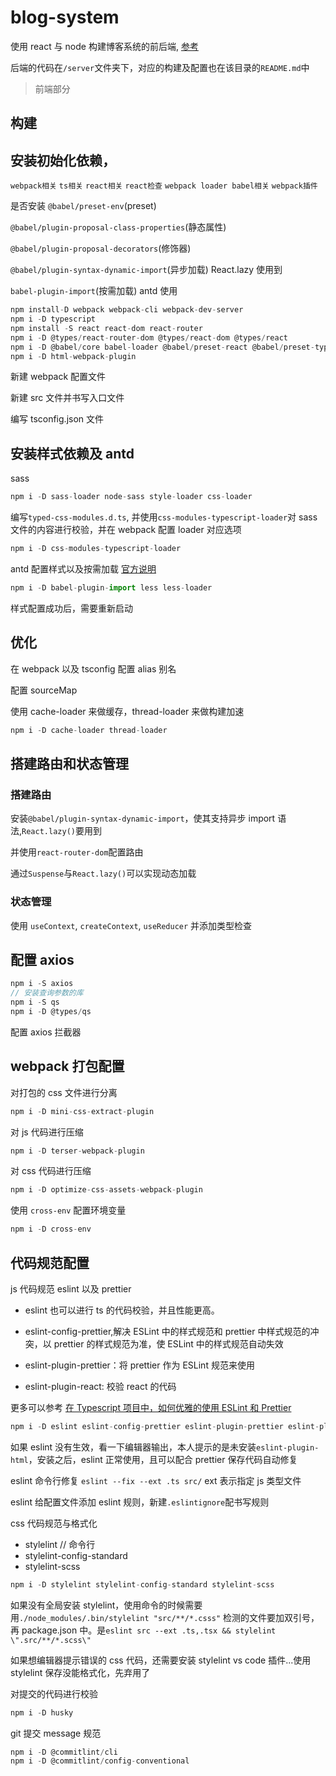 # blog-system

使用 react 与 node 构建博客系统的前后端, [参考](https://github.com/hungeroxc/oxc-blog)

后端的代码在`/server`文件夹下，对应的构建及配置也在该目录的`README.md`中

> 前端部分

## 构建

## 安装初始化依赖，

`webpack相关` `ts相关` `react相关` `react检查` `webpack loader babel相关` `webpack插件`

是否安装 `@babel/preset-env`(preset)

`@babel/plugin-proposal-class-properties`(静态属性)

`@babel/plugin-proposal-decorators`(修饰器)

`@babel/plugin-syntax-dynamic-import`(异步加载) React.lazy 使用到

`babel-plugin-import`(按需加载) antd 使用

```js
npm install-D webpack webpack-cli webpack-dev-server
npm i -D typescript
npm install -S react react-dom react-router
npm i -D @types/react-router-dom @types/react-dom @types/react
npm i -D @babel/core babel-loader @babel/preset-react @babel/preset-typescript
npm i -D html-webpack-plugin
```

新建 webpack 配置文件

新建 src 文件并书写入口文件

编写 tsconfig.json 文件

## 安装样式依赖及 antd

sass

```js
npm i -D sass-loader node-sass style-loader css-loader
```

编写`typed-css-modules.d.ts`, 并使用`css-modules-typescript-loader`对 sass 文件的内容进行校验，并在 webpack 配置 loader 对应选项

```js
npm i -D css-modules-typescript-loader
```

antd 配置样式以及按需加载 [官方说明](https://ant.design/docs/react/getting-started-cn#%E6%8C%89%E9%9C%80%E5%8A%A0%E8%BD%BD)

```js
npm i -D babel-plugin-import less less-loader
```

样式配置成功后，需要重新启动

## 优化

在 webpack 以及 tsconfig 配置 alias 别名

配置 sourceMap

使用 cache-loader 来做缓存，thread-loader 来做构建加速

```js
npm i -D cache-loader thread-loader
```

## 搭建路由和状态管理

### 搭建路由

安装`@babel/plugin-syntax-dynamic-import`，使其支持异步 import 语法,`React.lazy()`要用到

并使用`react-router-dom`配置路由

通过`Suspense`与`React.lazy()`可以实现动态加载

### 状态管理

使用 `useContext`, `createContext`, `useReducer` 并添加类型检查

## 配置 axios

```js
npm i -S axios
// 安装查询参数的库
npm i -S qs
npm i -D @types/qs
```

配置 axios 拦截器

## webpack 打包配置

对打包的 css 文件进行分离

```js
npm i -D mini-css-extract-plugin
```

对 js 代码进行压缩

```js
npm i -D terser-webpack-plugin
```

对 css 代码进行压缩

```js
npm i -D optimize-css-assets-webpack-plugin
```

使用 `cross-env` 配置环境变量

```js
npm i -D cross-env
```

## 代码规范配置

js 代码规范 eslint 以及 prettier

- eslint 也可以进行 ts 的代码校验，并且性能更高。

- eslint-config-prettier,解决 ESLint 中的样式规范和 prettier 中样式规范的冲突，以 prettier 的样式规范为准，使 ESLint 中的样式规范自动失效
- eslint-plugin-prettier：将 prettier 作为 ESLint 规范来使用
- eslint-plugin-react: 校验 react 的代码

更多可以参考 [在 Typescript 项目中，如何优雅的使用 ESLint 和 Prettier](https://juejin.im/post/5d1d5fe96fb9a07eaf2bae29)

```js
npm i -D eslint eslint-config-prettier eslint-plugin-prettier eslint-plugin-react @typescript-eslint/eslint-plugin @typescript-eslint/parser prettier
```

如果 eslint 没有生效，看一下编辑器输出，本人提示的是未安装`eslint-plugin-html`，安装之后，eslint 正常使用，且可以配合 prettier 保存代码自动修复

eslint 命令行修复 `eslint --fix --ext .ts src/` ext 表示指定 js 类型文件

eslint 给配置文件添加 eslint 规则，新建`.eslintignore`配书写规则

css 代码规范与格式化

- stylelint // 命令行
- stylelint-config-standard
- stylelint-scss

```js
npm i -D stylelint stylelint-config-standard stylelint-scss
```

如果没有全局安装 stylelint，使用命令的时候需要用`./node_modules/.bin/stylelint "src/**/*.csss"` 检测的文件要加双引号，再 package.json 中。是`eslint src --ext .ts,.tsx && stylelint \".src/**/*.scss\"`

如果想编辑器提示错误的 css 代码，还需要安装 stylelint vs code 插件...使用 stylelint 保存没能格式化，先弃用了

对提交的代码进行校验

```js
npm i -D husky
```

git 提交 message 规范

```js
npm i -D @commitlint/cli
npm i -D @commitlint/config-conventional
```
